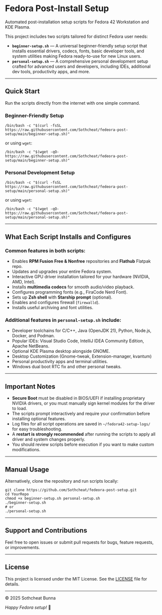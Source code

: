 # Fedora Post-Install Setup

Automated post-installation setup scripts for Fedora 42 Workstation and KDE Plasma.

This project includes two scripts tailored for distinct Fedora user needs:

- **`beginner-setup.sh`** — A universal beginner-friendly setup script that installs essential drivers, codecs, fonts, basic developer tools, and system utilities making Fedora ready-to-use for new Linux users.
- **`personal-setup.sh`** — A comprehensive personal development setup crafted for advanced users and developers, including IDEs, additional dev tools, productivity apps, and more.

---

## Quick Start

Run the scripts directly from the internet with one simple command.

### Beginner-Friendly Setup

```
/bin/bash -c "$(curl -fsSL https://raw.githubusercontent.com/Sothcheat/fedeora-post-setup/main/beginner-setup.sh)"
```

or using `wget`:

```
/bin/bash -c "$(wget -qO- https://raw.githubusercontent.com/Sothcheat/fedeora-post-setup/main/beginner-setup.sh)"
```

### Personal Development Setup

```
/bin/bash -c "$(curl -fsSL https://raw.githubusercontent.com/Sothcheat/fedeora-post-setup/main/personal-setup.sh)"
```

or using `wget`:

```
/bin/bash -c "$(wget -qO- https://raw.githubusercontent.com/Sothcheat/fedeora-post-setup/main/personal-setup.sh)"
```

---

## What Each Script Installs and Configures

### Common features in both scripts:

- Enables **RPM Fusion Free & Nonfree** repositories and **Flathub** Flatpak repo.
- Updates and upgrades your entire Fedora system.
- Interactive GPU driver installation tailored for your hardware (NVIDIA, AMD, Intel).
- Installs **multimedia codecs** for smooth audio/video playback.
- Configures programming fonts (e.g., FiraCode Nerd Font).
- Sets up **Zsh shell** with **Starship prompt** (optional).
- Enables and configures firewall (`firewalld`).
- Installs useful archiving and font utilities.

### Additional features in `personal-setup.sh` include:

- Developer toolchains for C/C++, Java (OpenJDK 21), Python, Node.js, Docker, and Podman.
- Popular IDEs: Visual Studio Code, IntelliJ IDEA Community Edition, Apache NetBeans.
- Optional KDE Plasma desktop alongside GNOME.
- Desktop Customization (Gnome-tweak, Extension-manager, kvantum)
- Personal productivity apps and terminal utilities.
- Windows dual boot RTC fix and other personal tweaks.

---

## Important Notes

- **Secure Boot** must be disabled in BIOS/UEFI if installing proprietary NVIDIA drivers, or you must manually sign kernel modules for the driver to load.
- The scripts prompt interactively and require your confirmation before installing optional features.
- Log files for all script operations are saved in `~/fedora42-setup-logs/` for easy troubleshooting.
- A **restart is strongly recommended** after running the scripts to apply all driver and system changes properly.
- You should review scripts before execution if you want to make custom modifications.

---

## Manual Usage

Alternatively, clone the repository and run scripts locally:

```
git clone https://github.com/Sothcheat/fedeora-post-setup.git
cd YourRepo
chmod +x beginner-setup.sh personal-setup.sh
./beginner-setup.sh
# or
./personal-setup.sh
```

---

## Support and Contributions

Feel free to open issues or submit pull requests for bugs, feature requests, or improvements.

---

## License

This project is licensed under the MIT License. See the [LICENSE](LICENSE) file for details.

---

© 2025 Sothcheat Bunna 

*Happy Fedora setup!* 🎉

